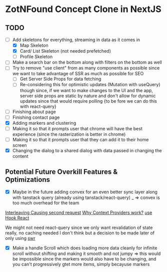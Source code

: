 # ZotNFound Concept Clone in NextJS

## TODO

- [ ] Add skeletons for everything, streaming in data as it comes in
  - [x] Map Skeleton
  - [x] Card/ List Skeleton (not needed prefetched)
  - [ ] Profile Skeleton
- [ ] Make a search bar on the bottom along with filters on the bottom as well
- [ ] Try to remove "use client" from as many components as possible since we want to take advantage of SSR as much as possible for SEO
  - [ ] Get Server Side Props for data fetching
  - [ ] Re-considering this for optimistic updates (Mutation with useQuery) though since, if we want to make changes to the UI and the app, server side props are static by nature and don't allow for dynamic updates since that would require polling {to be fore we can do this with react-query}
- [ ] Finishing about page
- [ ] Finishing contact page
- [x] Adding markers and clustering
- [ ] Making it so that it prompts user that chrome will have the best experience (since the rasterization is better in chrome)
- [ ] Making it so that it prompts user that they can add it to their home screen
- [x] Changing the dialog to a shared dialog with data passed in changing the content

## Potential Future Overkill Features & Optimizations

- [x] Maybe in the future adding convex for an even better sync layer along with tanstack query (already using tanstack/react-query)
_ => convex is too much overhead for the team

[Interleaving Causing second request](https://nextjs.org/docs/app/building-your-application/rendering/composition-patterns#interleaving-server-and-client-components)
[Why Context Providers work?](https://nextjs.org/docs/app/building-your-application/rendering/composition-patterns#interleaving-server-and-client-components)
[use Hook React](https://nextjs.org/docs/app/guides/single-page-applications#using-reacts-use-within-a-context-provider)

We might not need react-query since we only want revalidation of state really, no caching needed I don't think but a decision to be made later of only using [swr](https://nextjs.org/docs/app/guides/single-page-applications#spas-with-swr)

- [x] Make a handle Scroll which does loading more data cleanly for infinite scroll without shifting and making it smooth and not jumpy
      => this would be impossible since the markers would also have to be changing, and you can't progressively gtet more items, simply becayuse markers
